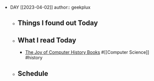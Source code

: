 - DAY [[2023-04-02]]
  author:: geekplux
	- ## Things I found out Today
	- ## What I read Today
		- [The Joy of Computer History Books](https://fabiensanglard.net/joy/index.html) #[[Computer Science]] #history
	- ## Schedule